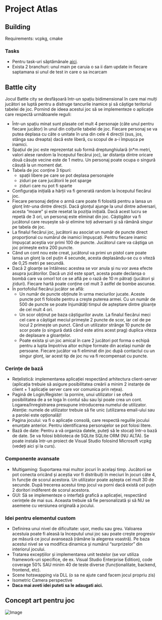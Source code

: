 # Project Atlas

## Building

Requirements: vcpkg, cmake

### Tasks

- Pentru task-uri săptămânale [aici](https://github.com/users/RaduC1234/projects/6/views/1).
- Exista 2 branchuri: unul main pe caruia o sa ii dam update in fiecare saptamana si unul de test in care o sa incarcam 

## Battle city

Jocul Battle city se desfășoară într-un spațiu bidimensional în care mai mulți jucători se luptă pentru a distruge tancurile inamice și să câștige teritoriul tabelei de joc. Pornind de ideea acestui joc să se implementeze o aplicație care respectă următoarele reguli:
- Într-un spațiu minat sunt plasate cel mult 4 personaje (câte unul pentru fiecare jucător) în unul din colțurile tabelei de joc. Fiecare personaj se va putea deplasa cu câte o unitate în una din cele 4 direcții (sus, jos, stânga sau dreapta) dacă este liberă, cu scopul de a-i împușca pe inamici.
- Spațiul de joc este reprezentat sub formă dreptunghiulară (n\*m metri, valori alese random la începutul fiecărui joc), iar distanța dintre oricare două căsuțe vecine este de 1 metru. Un personaj poate ocupa o singură căsuță la un moment dat.
- Tabela de joc conține 3 tipuri:
  - spații libere pe care se pot deplasa personajele
  - ziduri pe care jucătorii le pot sparge
  - ziduri care nu pot fi sparte
- Configurația inițială a hărții va fi generată random la începutul fiecărui joc.
- Fiecare personaj deține o armă care poate fi folosită pentru a lansa un glonț într-una dintre direcții. Dacă glonțul ajunge la unul dintre adversari, acesta “moare” și este resetat la poziția inițială. Dacă acest lucru se repetă de 3 ori, un personaj este eliminat din joc. Câștigător va fi jucătorul care reușește să-și elimine toți adversarii și să rămână singur pe tabela de joc.
- La finalul fiecărui joc, jucătorii au asociat un număr de puncte direct proporțional cu numărul de inamici împușcați. Pentru fiecare inamic împușcat aceștia vor primi 100 de puncte. Jucătorul care va câștiga un joc primește extra 200 puncte.
- Când un cont nou este creat, jucătorul va primi un pistol care poate lansa un glonț la cel puțin 4 secunde, acesta deplasându-se cu o viteză de 0,25 metri pe secundă.
- Dacă 2 gloanțe se întâlnesc acestea se vor anula și nu vor avea efecte asupra jucătorilor. Dacă un zid este spart, acesta poate declanșa o bombă care va omorî tot ce se află pe o rază de 10 m pătrați (jucători și ziduri). Fiecare hartă poate conține cel mult 3 astfel de bombe ascunse.
- În portofoliul fiecărui jucător se află:
  - Un număr de puncte obținute în urma meciurilor jucate. Aceste puncte pot fi folosite pentru a crește puterea armei. Cu un număr de 500 de puncte se poate înjumătăți timpul de așteptare dintre gloanțe de cel mult 4 ori.
  - Un scor obținut pe baza câștigurilor avute. La finalul fiecărui meci cel care a câștigat meciul primește 2 puncte de scor, iar cel de pe locul 2 primește un punct. Când un utilizator strânge 10 puncte de scor poate (o singură dată când este atins acest prag) duplica viteza de deplasare a gloanțelor.
  - Poate exista și un joc amical în care 2 jucători pot forma o echipă pentru a lupta împotriva altor echipe formate din același număr de persoane. Fiecare jucător va fi eliminat din joc după contactul cu un singur glonț, iar acest tip de joc nu va fi recompensat cu puncte.

### Cerințe de bază
- Rețelistică: implementarea aplicației respectând arhitectura client-server (aplicația trebuie să asigure posibilitatea creării a minim 2 instanțe de client + 1 aplicație server care vor comunica prin rețea).
- Pagină de Login/Register: la pornire, unui utilizator i se oferă posibilitatea de a se loga în contul său sau își poate crea un cont. Logarea/înregistrarea presupune introducerea numelui de utilizator. Atenție: numele de utilizator trebuie să fie unic (utilizarea email-ului sau a parolei este opțională)!
- Pagina jocului: va fi o aplicație consolă, care respectă regulile jocului enunțate anterior. Pentru identificarea personajelor se pot folosi litere.
- Bază de date: Pentru a vă organiza datele, puteți să le stocați într-o bază de date. Se va folosi biblioteca de SQLite SQLite ORM (NU ALTA). Se poate instala într-un proiect de Visual Studio folosind Microsoft vcpkg (vedeți aici și la curs).

### Componente avansate
- Multigaming: Suportarea mai multor jocuri în același timp. Jucătorii se pot conecta oricând și aceștia vor fi distribuiți în meciuri în jocuri câte 4, în funcție de scorul acestora. Un utilizator poate aștepta cel mult 30 de secunde. După trecerea acestui timp jocul va porni dacă există cel puțin 2 doritori indiferent de scorul acestora.
- GUI: Să se implementeze o interfață grafică a aplicației, respectând cerințele de mai sus. Aceasta trebuie să fie personalizată și să NU se asemene cu versiunea originală a jocului.

### Idei pentru elementul custom
- Definirea unui nivel de dificultate: ușor, mediu sau greu. Valoarea acestuia poate fi aleasă la începutul unui joc sau poate crește progresiv pe măsură ce jocul avansează (rămâne la alegerea voastră). Pe baza acestui nivel se va modifica dinamica și numărul “surprizelor” din interiorul jocului.
- Tratarea excepțiilor și implementarea unit testelor (se vor utiliza framework-uri specifice, de ex. Visual Studio Enterprise Edition), code coverage 50% SAU minim 40 de teste diverse (funcționalitate, backend, frontend, etc).
- Scene hotswapping via DLL (o sa ne ajute cand facem jocul propriu zis)
- Isometric Camera perspective
- **Daca mai aveti idei puteti sa le adaugati aici.**

## Concept art pentru joc 
![Image](https://github.com/user-attachments/assets/886782b6-95c8-4015-a0e8-372e41e6fdde)
